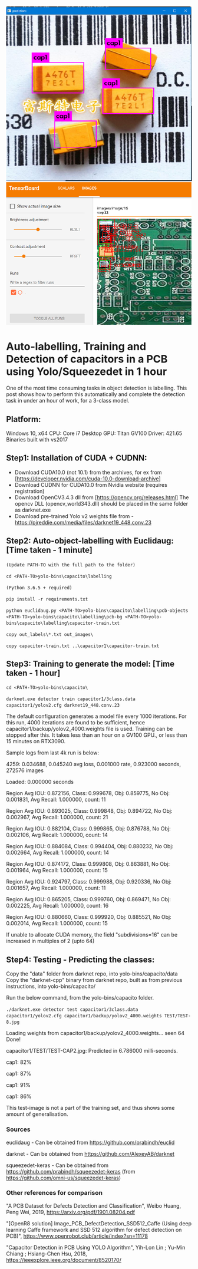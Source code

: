 ![Prediction](https://github.com/prabindh/yolo-bins/blob/master/capacito/prediction-result.png)
![Prediction2](https://github.com/prabindh/yolo-bins/blob/master/capacito/prediction-result-squeezedet-keras.png)

# Auto-labelling, Training and Detection of capacitors in a PCB using Yolo/Squeezedet in 1 hour

One of the most time consuming tasks in object detection is labelling. 
This post shows how to perform this automatically and complete the detection task in under an hour of work, for a 3-class model.

## Platform:
Windows 10, x64
CPU: Core i7 Desktop
GPU: Titan GV100
Driver: 421.65
Binaries built with vs2017

## Step1: Installation of CUDA + CUDNN:
- Download CUDA10.0 (not 10.1) from the archives, for ex from [https://developer.nvidia.com/cuda-10.0-download-archive]
- Download CUDNN for CUDA10.0 from Nvidia website (requires registration)
- Download OpenCV3.4.3 dll from [https://opencv.org/releases.html]
The opencv DLL (opencv_world343.dll) should be placed in the same folder as darknet.exe
- Download pre-trained Yolo v2 weights file from - https://pjreddie.com/media/files/darknet19_448.conv.23

## Step2: Auto-object-labelling with Euclidaug: [Time taken - 1 minute]
`(Update PATH-TO with the full path to the folder)`

`cd <PATH-TO>yolo-bins\capacito\labelling`

`(Python 3.6.5 + required)`

`pip install -r requirements.txt`

`python euclidaug.py <PATH-TO>yolo-bins\capacito\labelling\pcb-objects <PATH-TO>yolo-bins\capacito\labelling\pcb-bg <PATH-TO>yolo-bins\capacito\labelling\capacitor-train.txt`

`copy out_labels\*.txt out_images\`

`copy capacitor-train.txt ..\capacitor1\capacitor-train.txt`

## Step3: Training to generate the model: [Time taken - 1 hour]
`cd <PATH-TO>yolo-bins\capacito\`

`darknet.exe detector train capacitor1/3class.data capacitor1/yolov2.cfg darknet19_448.conv.23`

The default configuration generates a model file every 1000 iterations. For this run, 4000 iterations are found to be sufficient, hence capacitor1/backup/yolov2_4000.weights file is used. Training can be stopped after this. It takes less than an hour on a GV100 GPU., or less than 15 minutes on RTX3090.

Sample logs from last 4k run is below:

   4259: 0.034688, 0.045240 avg loss, 0.001000 rate, 0.923000 seconds, 272576 images

Loaded: 0.000000 seconds

Region Avg IOU: 0.872156, Class: 0.999678, Obj: 0.859775, No Obj: 0.001831, Avg Recall: 1.000000,  count: 11

Region Avg IOU: 0.893025, Class: 0.999848, Obj: 0.894722, No Obj: 0.002967, Avg Recall: 1.000000,  count: 21

Region Avg IOU: 0.882104, Class: 0.999865, Obj: 0.876788, No Obj: 0.002106, Avg Recall: 1.000000,  count: 14

Region Avg IOU: 0.884084, Class: 0.994404, Obj: 0.880232, No Obj: 0.002664, Avg Recall: 1.000000,  count: 14

Region Avg IOU: 0.874172, Class: 0.999808, Obj: 0.863881, No Obj: 0.001964, Avg Recall: 1.000000,  count: 15

Region Avg IOU: 0.924797, Class: 0.999988, Obj: 0.920336, No Obj: 0.001657, Avg Recall: 1.000000,  count: 11

Region Avg IOU: 0.865205, Class: 0.999760, Obj: 0.869471, No Obj: 0.002225, Avg Recall: 1.000000,  count: 16

Region Avg IOU: 0.880660, Class: 0.999920, Obj: 0.885521, No Obj: 0.002014, Avg Recall: 1.000000,  count: 15

If unable to allocate CUDA memory, the field "subdivisions=16" can be increased in multiples of 2 (upto 64)

## Step4: Testing - Predicting the classes:

Copy the "data" folder from darknet repo, into yolo-bins/capacito/data
Copy the "darknet-cpp" binary from darknet repo, built as from previous instructions, into yolo-bins/capacito/

Run the below command, from the  yolo-bins/capacito folder.

`./darknet.exe detector test capacitor1/3class.data capacitor1/yolov2.cfg capacitor1/backup/yolov2_4000.weights TEST/TEST-8.jpg`



Loading weights from capacitor1/backup/yolov2_4000.weights...
 seen 64
Done!

capacitor1/TEST/TEST-CAP2.jpg: Predicted in 6.786000 milli-seconds.

cap1: 82%

cap1: 87%

cap1: 91%

cap1: 86%

This test-image is not a part of the training set, and thus shows some amount of generalisation.

### Sources
euclidaug - Can be obtained from https://github.com/prabindh/euclid

darknet - Can be obtained from https://github.com/AlexeyAB/darknet

squeezedet-keras - Can be obtained from https://github.com/prabindh/squeezedet-keras (from https://github.com/omni-us/squeezedet-keras)

### Other references for comparison

"A PCB Dataset for Defects Detection and Classification", Weibo Huang, Peng Wei, 2019, https://arxiv.org/pdf/1901.08204.pdf

"[OpenR8 solution] Image_PCB_DefectDetection_SSD512_Caffe (Using deep learning Caffe framework and SSD 512 algorithm for defect detection on PCB)", https://www.openrobot.club/article/index?sn=11178

"Capacitor Detection in PCB Using YOLO Algorithm", Yih-Lon Lin ; Yu-Min Chiang ; Hsiang-Chen Hsu, 2018,
https://ieeexplore.ieee.org/document/8520170/
